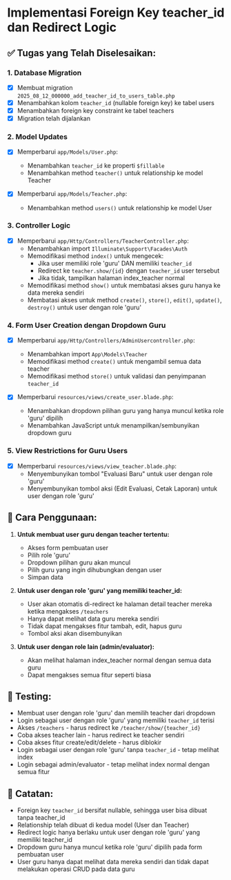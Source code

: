 # Implementasi Foreign Key teacher_id dan Redirect Logic

## ✅ Tugas yang Telah Diselesaikan:

### 1. Database Migration
- [x] Membuat migration `2025_08_12_000000_add_teacher_id_to_users_table.php`
- [x] Menambahkan kolom `teacher_id` (nullable foreign key) ke tabel users
- [x] Menambahkan foreign key constraint ke tabel teachers
- [x] Migration telah dijalankan

### 2. Model Updates
- [x] Memperbarui `app/Models/User.php`:
  - Menambahkan `teacher_id` ke properti `$fillable`
  - Menambahkan method `teacher()` untuk relationship ke model Teacher

- [x] Memperbarui `app/Models/Teacher.php`:
  - Menambahkan method `users()` untuk relationship ke model User

### 3. Controller Logic
- [x] Memperbarui `app/Http/Controllers/TeacherController.php`:
  - Menambahkan import `Illuminate\Support\Facades\Auth`
  - Memodifikasi method `index()` untuk mengecek:
    - Jika user memiliki role 'guru' DAN memiliki `teacher_id`
    - Redirect ke `teacher.show/{id}` dengan `teacher_id` user tersebut
    - Jika tidak, tampilkan halaman index_teacher normal
  - Memodifikasi method `show()` untuk membatasi akses guru hanya ke data mereka sendiri
  - Membatasi akses untuk method `create()`, `store()`, `edit()`, `update()`, `destroy()` untuk user dengan role 'guru'

### 4. Form User Creation dengan Dropdown Guru
- [x] Memperbarui `app/Http/Controllers/AdminUsercontroller.php`:
  - Menambahkan import `App\Models\Teacher`
  - Memodifikasi method `create()` untuk mengambil semua data teacher
  - Memodifikasi method `store()` untuk validasi dan penyimpanan `teacher_id`
  
- [x] Memperbarui `resources/views/create_user.blade.php`:
  - Menambahkan dropdown pilihan guru yang hanya muncul ketika role 'guru' dipilih
  - Menambahkan JavaScript untuk menampilkan/sembunyikan dropdown guru

### 5. View Restrictions for Guru Users
- [x] Memperbarui `resources/views/view_teacher.blade.php`:
  - Menyembunyikan tombol "Evaluasi Baru" untuk user dengan role 'guru'
  - Menyembunyikan tombol aksi (Edit Evaluasi, Cetak Laporan) untuk user dengan role 'guru'

## 🔧 Cara Penggunaan:

1. **Untuk membuat user guru dengan teacher tertentu:**
   - Akses form pembuatan user
   - Pilih role 'guru'
   - Dropdown pilihan guru akan muncul
   - Pilih guru yang ingin dihubungkan dengan user
   - Simpan data

2. **Untuk user dengan role 'guru' yang memiliki teacher_id:**
   - User akan otomatis di-redirect ke halaman detail teacher mereka ketika mengakses `/teachers`
   - Hanya dapat melihat data guru mereka sendiri
   - Tidak dapat mengakses fitur tambah, edit, hapus guru
   - Tombol aksi akan disembunyikan

3. **Untuk user dengan role lain (admin/evaluator):**
   - Akan melihat halaman index_teacher normal dengan semua data guru
   - Dapat mengakses semua fitur seperti biasa

## 🚀 Testing:
- Membuat user dengan role 'guru' dan memilih teacher dari dropdown
- Login sebagai user dengan role 'guru' yang memiliki `teacher_id` terisi
- Akses `/teachers` - harus redirect ke `/teacher/show/{teacher_id}`
- Coba akses teacher lain - harus redirect ke teacher sendiri
- Coba akses fitur create/edit/delete - harus diblokir
- Login sebagai user dengan role 'guru' tanpa `teacher_id` - tetap melihat index
- Login sebagai admin/evaluator - tetap melihat index normal dengan semua fitur

## 📝 Catatan:
- Foreign key `teacher_id` bersifat nullable, sehingga user bisa dibuat tanpa teacher_id
- Relationship telah dibuat di kedua model (User dan Teacher)
- Redirect logic hanya berlaku untuk user dengan role 'guru' yang memiliki teacher_id
- Dropdown guru hanya muncul ketika role 'guru' dipilih pada form pembuatan user
- User guru hanya dapat melihat data mereka sendiri dan tidak dapat melakukan operasi CRUD pada data guru
